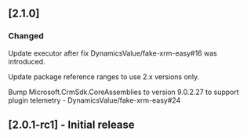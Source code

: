## [2.1.0]

### Changed

Update executor after fix DynamicsValue/fake-xrm-easy#16 was introduced.

Update package reference ranges to use 2.x versions only.

Bump Microsoft.CrmSdk.CoreAssemblies to version 9.0.2.27 to support plugin telemetry - DynamicsValue/fake-xrm-easy#24



## [2.0.1-rc1] - Initial release